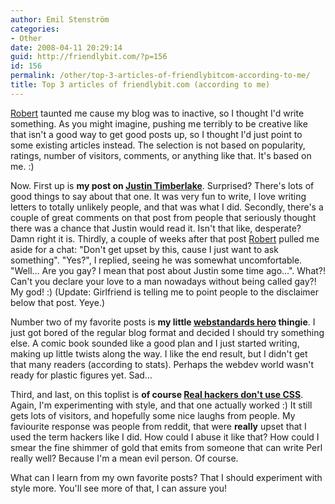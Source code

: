 ```yaml
---
author: Emil Stenström
categories:
- Other
date: 2008-04-11 20:29:14
guid: http://friendlybit.com/?p=156
id: 156
permalink: /other/top-3-articles-of-friendlybitcom-according-to-me/
title: Top 3 articles of friendlybit.com (according to me)
---
```


[Robert](http://www.robertnyman.com/) taunted me cause my blog was to inactive, so I thought I'd write something. As you might imagine, pushing me terribly to be creative like that isn't a good way to get good posts up, so I thought I'd just point to some existing articles instead. The selection is not based on popularity, ratings, number of visitors, comments, or anything like that. It's based on me. :)

Now. First up is **my post on [Justin Timberlake](/css/dear-justin-timberlake/)**. Surprised? There's lots of good things to say about that one. It was very fun to write, I love writing letters to totally unlikely people, and that was what I did. Secondly, there's a couple of great comments on that post from people that seriously thought there was a chance that Justin would read it. Isn't that like, desperate? Damn right it is. Thirdly, a couple of weeks after that post [Robert](http://www.robertnyman.com/) pulled me aside for a chat: "Don't get upset by this, cause I just want to ask something". "Yes?", I replied, seeing he was somewhat uncomfortable. "Well… Are you gay? I mean that post about Justin some time ago…". What?! Can't you declare your love to a man nowadays without being called gay?! My god! :) (Update: Girlfriend is telling me to point people to the disclaimer below that post. Yeye.)

Number two of my favorite posts is **my little [webstandards hero](/html/web-standards-hero-episode-1/) thingie**. I just got bored of the regular blog format and decided I should try something else. A comic book sounded like a good plan and I just started writing, making up little twists along the way. I like the end result, but I didn't get that many readers (according to stats). Perhaps the webdev world wasn't ready for plastic figures yet. Sad…

Third, and last, on this toplist is **of course [Real hackers don't use CSS](/css/real-hackers-dont-use-css/)**. Again, I'm experimenting with style, and that one actually worked :) It still gets lots of visitors, and hopefully some nice laughs from people. My faviourite response was people from reddit, that were **really** upset that I used the term hackers like I did. How could I abuse it like that? How could I smear the fine shimmer of gold that emits from someone that can write Perl really well? Because I'm a mean evil person. Of course.

What can I learn from my own favorite posts? That I should experiment with style more. You'll see more of that, I can assure you!
